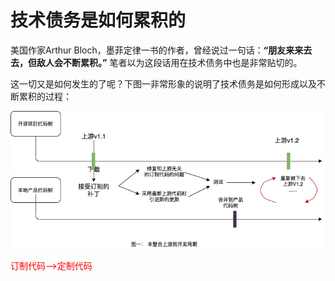 # 技术债务是如何累积的

美国作家Arthur Bloch，墨菲定律一书的作者，曾经说过一句话：**“朋友来来去去，但敌人会不断累积。”** 笔者以为这段话用在技术债务中也是非常贴切的。

这一切又是如何发生的了呢？下图一非常形象的说明了技术债务是如何形成以及不断累积的过程：

 ![](open-source-tech-debt.png)
 
<font color='red'>订制代码-->定制代码</font>
